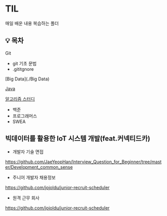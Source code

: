 # TIL

매일 배운 내용 복습하는 폴더

##  :bulb: 목차

Git

*  git 기초 문법
* .gititgnore

[Big Data](./Big Data)



[Java](./JAVA)

[알고리즘 스터디](./알고리즘)

* 백준
* 프로그래머스
* SWEA



## 빅데이터를 활용한 IoT 시스템 개발(feat.커넥티드카)







* 개발자 기술 면접

https://github.com/JaeYeopHan/Interview_Question_for_Beginner/tree/master/Development_common_sense

* 주니어 개발자 채용정보

https://github.com/jojoldu/junior-recruit-scheduler

* 원격 근무 회사

https://github.com/jojoldu/junior-recruit-scheduler